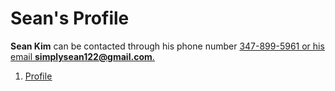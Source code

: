 <h1>Sean's Profile</h1>
<strong>Sean Kim</strong> can be contacted through his phone number <u>347-899-5961<u> or his email <strong>simplysean122@gmail.com</strong>.
<ol>
  <li><a href="html.html">Profile</a></li>
